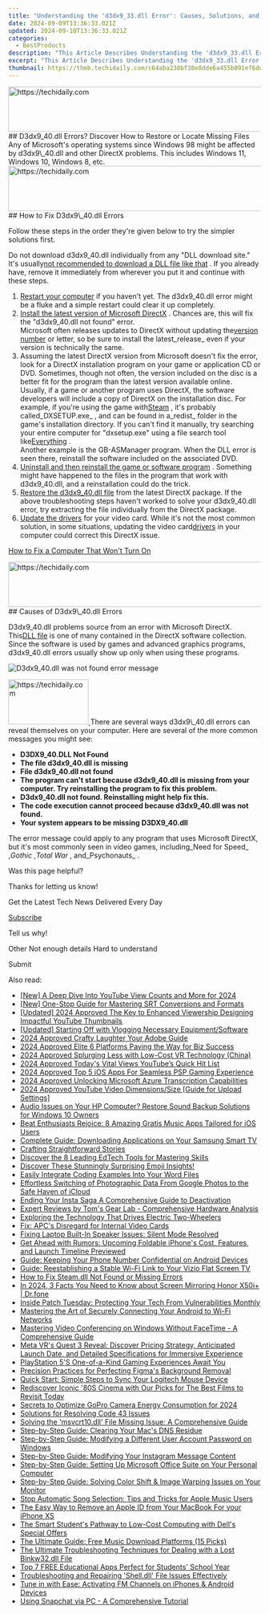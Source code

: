 ```yaml
---
title: "Understanding the 'd3dx9_33.dll Error': Causes, Solutions, and How to Avoid It"
date: 2024-09-09T13:36:33.021Z
updated: 2024-09-10T13:36:33.021Z
categories:
  - BestProducts
description: "This Article Describes Understanding the 'd3dx9_33.dll Error': Causes, Solutions, and How to Avoid It"
excerpt: "This Article Describes Understanding the 'd3dx9_33.dll Error': Causes, Solutions, and How to Avoid It"
thumbnail: https://thmb.techidaily.com/c64aba238bf38e8dde6a455b091ef6dd75fa774a21d0b3000a42b8339ddfda6c.jpg
---
```


<!-- affiliate ads begin -->
<a href="https://ephamedtechinc.pxf.io/c/5597632/2120864/26400?prodsku=Mercury" target="_top" id="2120864">
  <img src="//a.impactradius-go.com/display-ad/26400-2120864" border="0" alt="https://techidaily.com" width="728" height="90"/>
</a>
<img height="0" width="0" src="https://ephamedtechinc.pxf.io/i/5597632/2120864/26400?prodsku=Mercury" style="position:absolute;visibility:hidden;" border="0" />
<!-- affiliate ads end -->
## D3dx9_40.dll Errors? Discover How to Restore or Locate Missing Files
 Any of Microsoft's operating systems since Windows 98 might be affected by d3dx9\_40.dll and other DirectX problems. This includes Windows 11, Windows 10, Windows 8, etc.  

<!-- affiliate ads begin -->
<a href="https://appsumo.8odi.net/c/5597632/2123748/7443" target="_top" id="2123748">
  <img src="//a.impactradius-go.com/display-ad/7443-2123748" border="0" alt="https://techidaily.com" width="600" height="90"/>
</a>
<img height="0" width="0" src="https://appsumo.8odi.net/i/5597632/2123748/7443" style="position:absolute;visibility:hidden;" border="0" />
<!-- affiliate ads end -->
## How to Fix D3dx9\_40.dll Errors

 Follow these steps in the order they're given below to try the simpler solutions first.

 Do not download d3dx9\_40.dll individually from any "DLL download site." It's usually[not recommended to download a DLL file like that](https://www.lifewire.com/important-reasons-not-to-download-dll-files-2624455) . If you already have, remove it immediately from wherever you put it and continue with these steps.

1. [Restart your computer](https://www.lifewire.com/how-to-reboot-a-computer-2624568) if you haven't yet. The d3dx9\_40.dll error might be a fluke and a simple restart could clear it up completely.
2. [Install the latest version of Microsoft DirectX](https://www.lifewire.com/how-to-download-install-directx-2624489) . Chances are, this will fix the "d3dx9\_40.dll not found" error.  
 Microsoft often releases updates to DirectX without updating the[version number](https://www.lifewire.com/version-number-2626043) or letter, so be sure to install the latest_release_ even if your version is technically the same.
3. Assuming the latest DirectX version from Microsoft doesn't fix the error, look for a DirectX installation program on your game or application CD or DVD. Sometimes, though not often, the version included on the disc is a better fit for the program than the latest version available online.  
 Usually, if a game or​ another program uses DirectX, the software developers will include a copy of DirectX on the installation disc. For example, if you're using the game with[Steam](https://store.steampowered.com/about/) , it's probably called_DXSETUP.exe_ , and can be found in a_redist_ folder in the game's installation directory. If you can't find it manually, try searching your entire computer for "dxsetup.exe" using a file search tool like[Everything](https://www.voidtools.com/) .  
 Another example is the GB-ASManager program. When the DLL error is seen there, reinstall the software included on the associated DVD.
4. [Uninstall and then reinstall the game or software program](https://www.lifewire.com/what-is-the-proper-way-to-reinstall-a-software-program-2624478) . Something might have happened to the files in the program that work with d3dx9\_40.dll, and a reinstallation could do the trick.
5. [Restore the d3dx9_40.dll file](https://www.lifewire.com/how-to-restore-a-missing-directx-dll-file-2624516) from the latest DirectX package. If the above troubleshooting steps haven't worked to solve your d3dx9\_40.dll error, try extracting the file individually from the DirectX package.
6. [Update the drivers](https://www.lifewire.com/how-to-update-drivers-in-windows-2619214) for your video card. While it's not the most common solution, in some situations, updating the video card[drivers](https://www.lifewire.com/what-is-a-device-driver-2625796) in your computer could correct this DirectX issue.

[How to Fix a Computer That Won't Turn On](https://www.lifewire.com/how-do-i-get-my-computer-fixed-2625167)

<!-- affiliate ads begin -->
<a href="https://aidotcom.pxf.io/c/5597632/2134501/19576" target="_top" id="2134501">
  <img src="//a.impactradius-go.com/display-ad/19576-2134501" border="0" alt="https://techidaily.com" width="640" height="90"/>
</a>
<img height="0" width="0" src="https://aidotcom.pxf.io/i/5597632/2134501/19576" style="position:absolute;visibility:hidden;" border="0" />
<!-- affiliate ads end -->
## Causes of D3dx9\_40.dll Errors

 D3dx9\_40.dll problems source from an error with Microsoft DirectX. This[DLL file](https://www.lifewire.com/what-is-a-dll-file-2625852) is one of many contained in the DirectX software collection. Since the software is used by games and advanced graphics programs, d3dx9\_40.dll errors usually show up only when using these programs.

![D3dx9_40.dll was not found error message](https://www.lifewire.com/thmb/zMqQY5ObeMnp6iyfF2ck8DG5wpQ=/1500x0/filters:no_upscale():max_bytes(150000):strip_icc():format(webp)/d3dx9_40-dll-error-message-7d07ae81cc6b41dbb87c2d4080d74c83.png)

<!-- affiliate ads begin -->
<a href="https://aligracehair.sjv.io/c/5597632/2135396/19272" target="_top" id="2135396">
  <img src="//a.impactradius-go.com/display-ad/19272-2135396" border="0" alt="https://techidaily.com" width="160" height="90"/>
</a>
<img height="0" width="0" src="https://aligracehair.sjv.io/i/5597632/2135396/19272" style="position:absolute;visibility:hidden;" border="0" />
<!-- affiliate ads end -->
 There are several ways d3dx9\_40.dll errors can reveal themselves on your computer. Here are several of the more common messages you might see:

* **D3DX9\_40.DLL Not Found**
* **The file d3dx9\_40.dll is missing**
* **File d3dx9\_40.dll not found**
* **The program can't start because d3dx9\_40.dll is missing from your computer. Try reinstalling the program to fix this problem.**
* **D3dx9\_40.dll not found. Reinstalling might help fix this.**
* **The code execution cannot proceed because d3dx9\_40.dll was not found.**
* **Your system appears to be missing D3DX9\_40.dll**

 The error message could apply to any program that uses Microsoft DirectX, but it's most commonly seen in video games, including_Need for Speed_ ,_Gothic_ ,_Total War_ , and_Psychonauts_ .

Was this page helpful?

Thanks for letting us know!

 Get the Latest Tech News Delivered Every Day

[Subscribe](https://www.lifewire.com/#)

Tell us why!

 Other  Not enough details  Hard to understand

 Submit

<ins class="adsbygoogle"
     style="display:block"
     data-ad-format="autorelaxed"
     data-ad-client="ca-pub-7571918770474297"
     data-ad-slot="1223367746"></ins>



<ins class="adsbygoogle"
     style="display:block"
     data-ad-client="ca-pub-7571918770474297"
     data-ad-slot="8358498916"
     data-ad-format="auto"
     data-full-width-responsive="true"></ins>

<span class="atpl-alsoreadstyle">Also read:</span>
<div><ul>
<li><a href="https://facebook-video-footage.techidaily.com/new-a-deep-dive-into-youtube-view-counts-and-more-for-2024/"><u>[New] A Deep Dive Into YouTube View Counts and More for 2024</u></a></li>
<li><a href="https://extra-support.techidaily.com/new-one-stop-guide-for-mastering-srt-conversions-and-formats/"><u>[New] One-Stop Guide for Mastering SRT Conversions and Formats</u></a></li>
<li><a href="https://youtube-data.techidaily.com/ed-2024-approved-the-key-to-enhanced-viewership-designing-impactful-youtube-thumbnails/"><u>[Updated] 2024 Approved The Key to Enhanced Viewership Designing Impactful YouTube Thumbnails</u></a></li>
<li><a href="https://fox-direct.techidaily.com/updated-starting-off-with-vlogging-necessary-equipmentsoftware/"><u>[Updated] Starting Off with Vlogging Necessary Equipment/Software</u></a></li>
<li><a href="https://extra-lessons.techidaily.com/2024-approved-crafty-laughter-your-adobe-guide/"><u>2024 Approved Crafty Laughter Your Adobe Guide</u></a></li>
<li><a href="https://vp-tips.techidaily.com/2024-approved-elite-6-platforms-paving-the-way-for-biz-success/"><u>2024 Approved Elite 6 Platforms Paving the Way for Biz Success</u></a></li>
<li><a href="https://extra-support.techidaily.com/2024-approved-splurging-less-with-low-cost-vr-technology-china/"><u>2024 Approved Splurging Less with Low-Cost VR Technology (China)</u></a></li>
<li><a href="https://youtube-zero.techidaily.com/approved-todays-vital-views-youtubes-quick-hit-list/"><u>2024 Approved Today's Vital Views YouTube’s Quick Hit List</u></a></li>
<li><a href="https://video-capture.techidaily.com/2024-approved-top-5-ios-apps-for-seamless-psp-gaming-experience/"><u>2024 Approved Top 5 iOS Apps For Seamless PSP Gaming Experience</u></a></li>
<li><a href="https://fox-links.techidaily.com/2024-approved-unlocking-microsoft-azure-transcription-capabilities/"><u>2024 Approved Unlocking Microsoft Azure Transcription Capabilities</u></a></li>
<li><a href="https://facebook-video-share.techidaily.com/2024-approved-youtube-video-dimensionssize-guide-for-upload-settings/"><u>2024 Approved YouTube Video Dimensions/Size [Guide for Upload Settings]</u></a></li>
<li><a href="https://sound-issues.techidaily.com/audio-issues-on-your-hp-computer-restore-sound-backup-solutions-for-windows-10-owners/"><u>Audio Issues on Your HP Computer? Restore Sound Backup Solutions for Windows 10 Owners</u></a></li>
<li><a href="https://technical-tips.techidaily.com/beat-enthusiasts-rejoice-8-amazing-gratis-music-apps-tailored-for-ios-users/"><u>Beat Enthusiasts Rejoice: 8 Amazing Gratis Music Apps Tailored for iOS Users</u></a></li>
<li><a href="https://technical-tips.techidaily.com/complete-guide-downloading-applications-on-your-samsung-smart-tv/"><u>Complete Guide: Downloading Applications on Your Samsung Smart TV</u></a></li>
<li><a href="https://extra-hints.techidaily.com/crafting-straightforward-stories/"><u>Crafting Straightforward Stories</u></a></li>
<li><a href="https://technical-tips.techidaily.com/discover-the-8-leading-edtech-tools-for-mastering-skills/"><u>Discover the 8 Leading EdTech Tools for Mastering Skills</u></a></li>
<li><a href="https://technical-tips.techidaily.com/1722898809383-discover-these-stunningly-surprising-emoji-insights/"><u>Discover These Stunningly Surprising Emoji Insights!</u></a></li>
<li><a href="https://technical-tips.techidaily.com/easily-integrate-coding-examples-into-your-word-files/"><u>Easily Integrate Coding Examples Into Your Word Files</u></a></li>
<li><a href="https://technical-tips.techidaily.com/effortless-switching-of-photographic-data-from-google-photos-to-the-safe-haven-of-icloud/"><u>Effortless Switching of Photographic Data From Google Photos to the Safe Haven of iCloud</u></a></li>
<li><a href="https://instagram-clips.techidaily.com/ending-your-insta-saga-a-comprehensive-guide-to-deactivation/"><u>Ending Your Insta Saga A Comprehensive Guide to Deactivation</u></a></li>
<li><a href="https://technical-tips.techidaily.com/expert-reviews-by-toms-gear-lab-comprehensive-hardware-analysis/"><u>Expert Reviews by Tom's Gear Lab - Comprehensive Hardware Analysis</u></a></li>
<li><a href="https://technical-tips.techidaily.com/exploring-the-technology-that-drives-electric-two-wheelers/"><u>Exploring the Technology That Drives Electric Two-Wheelers</u></a></li>
<li><a href="https://graphic-issues.techidaily.com/fix-apcs-disregard-for-internal-video-cards/"><u>Fix: APC's Disregard for Internal Video Cards</u></a></li>
<li><a href="https://sound-issues.techidaily.com/fixing-laptop-built-in-speaker-issues-silent-mode-resolved/"><u>Fixing Laptop Built-In Speaker Issues: Silent Mode Resolved</u></a></li>
<li><a href="https://technical-tips.techidaily.com/get-ahead-with-rumors-upcoming-foldable-iphones-cost-features-and-launch-timeline-previewed/"><u>Get Ahead with Rumors: Upcoming Foldable iPhone's Cost, Features, and Launch Timeline Previewed</u></a></li>
<li><a href="https://technical-tips.techidaily.com/guide-keeping-your-phone-number-confidential-on-android-devices/"><u>Guide: Keeping Your Phone Number Confidential on Android Devices</u></a></li>
<li><a href="https://technical-tips.techidaily.com/guide-reestablishing-a-stable-wi-fi-link-to-your-vizio-flat-screen-tv/"><u>Guide: Reestablishing a Stable Wi-Fi Link to Your Vizio Flat Screen TV</u></a></li>
<li><a href="https://technical-tips.techidaily.com/how-to-fix-steamdll-not-found-or-missing-errors/"><u>How to Fix Steam.dll Not Found or Missing Errors</u></a></li>
<li><a href="https://screen-mirror.techidaily.com/in-2024-3-facts-you-need-to-know-about-screen-mirroring-honor-x50iplus-drfone-by-drfone-android/"><u>In 2024, 3 Facts You Need to Know about Screen Mirroring Honor X50i+ | Dr.fone</u></a></li>
<li><a href="https://technical-tips.techidaily.com/inside-patch-tuesday-protecting-your-tech-from-vulnerabilities-monthly/"><u>Inside Patch Tuesday: Protecting Your Tech From Vulnerabilities Monthly</u></a></li>
<li><a href="https://technical-tips.techidaily.com/mastering-the-art-of-securely-connecting-your-android-to-wi-fi-networks/"><u>Mastering the Art of Securely Connecting Your Android to Wi-Fi Networks</u></a></li>
<li><a href="https://technical-tips.techidaily.com/mastering-video-conferencing-on-windows-without-facetime-a-comprehensive-guide/"><u>Mastering Video Conferencing on Windows Without FaceTime - A Comprehensive Guide</u></a></li>
<li><a href="https://technical-tips.techidaily.com/meta-vrs-quest-3-reveal-discover-pricing-strategy-anticipated-launch-date-and-detailed-specifications-for-immersive-experience/"><u>Meta VR's Quest 3 Reveal: Discover Pricing Strategy, Anticipated Launch Date, and Detailed Specifications for Immersive Experience</u></a></li>
<li><a href="https://technical-tips.techidaily.com/playstation-5s-one-of-a-kind-gaming-experiences-await-you/"><u>PlayStation 5'S One-of-a-Kind Gaming Experiences Await You</u></a></li>
<li><a href="https://extra-tips.techidaily.com/precision-practices-for-perfecting-figmas-background-removal/"><u>Precision Practices for Perfecting Figma's Background Removal</u></a></li>
<li><a href="https://technical-tips.techidaily.com/quick-start-simple-steps-to-sync-your-logitech-mouse-device/"><u>Quick Start: Simple Steps to Sync Your Logitech Mouse Device</u></a></li>
<li><a href="https://technical-tips.techidaily.com/rediscover-iconic-80s-cinema-with-our-picks-for-the-best-films-to-revisit-today/"><u>Rediscover Iconic '80S Cinema with Our Picks for The Best Films to Revisit Today</u></a></li>
<li><a href="https://article-helps.techidaily.com/secrets-to-optimize-gopro-camera-energy-consumption-for-2024/"><u>Secrets to Optimize GoPro Camera Energy Consumption for 2024</u></a></li>
<li><a href="https://technical-tips.techidaily.com/solutions-for-resolving-code-43-issues/"><u>Solutions for Resolving Code 43 Issues</u></a></li>
<li><a href="https://technical-tips.techidaily.com/solving-the-msvcrt10dll-file-missing-issue-a-comprehensive-guide/"><u>Solving the 'msvcrt10.dll' File Missing Issue: A Comprehensive Guide</u></a></li>
<li><a href="https://technical-tips.techidaily.com/step-by-step-guide-clearing-your-macs-dns-residue/"><u>Step-by-Step Guide: Clearing Your Mac's DNS Residue</u></a></li>
<li><a href="https://technical-tips.techidaily.com/step-by-step-guide-modifying-a-different-user-account-password-on-windows/"><u>Step-by-Step Guide: Modifying a Different User Account Password on Windows</u></a></li>
<li><a href="https://technical-tips.techidaily.com/step-by-step-guide-modifying-your-instagram-message-content/"><u>Step-by-Step Guide: Modifying Your Instagram Message Content</u></a></li>
<li><a href="https://technical-tips.techidaily.com/step-by-step-guide-setting-up-microsoft-office-suite-on-your-personal-computer/"><u>Step-by-Step Guide: Setting Up Microsoft Office Suite on Your Personal Computer</u></a></li>
<li><a href="https://technical-tips.techidaily.com/step-by-step-guide-solving-color-shift-and-image-warping-issues-on-your-monitor/"><u>Step-by-Step Guide: Solving Color Shift & Image Warping Issues on Your Monitor</u></a></li>
<li><a href="https://technical-tips.techidaily.com/stop-automatic-song-selection-tips-and-tricks-for-apple-music-users/"><u>Stop Automatic Song Selection: Tips and Tricks for Apple Music Users</u></a></li>
<li><a href="https://apple-account.techidaily.com/the-easy-way-to-remove-an-apple-id-from-your-macbook-for-your-iphone-xs-by-drfone-ios/"><u>The Easy Way to Remove an Apple ID from Your MacBook For your iPhone XS</u></a></li>
<li><a href="https://technical-tips.techidaily.com/the-smart-students-pathway-to-low-cost-computing-with-dells-special-offers/"><u>The Smart Student's Pathway to Low-Cost Computing with Dell's Special Offers</u></a></li>
<li><a href="https://technical-tips.techidaily.com/the-ultimate-guide-free-music-download-platforms-15-picks/"><u>The Ultimate Guide: Free Music Download Platforms (15 Picks)</u></a></li>
<li><a href="https://technical-tips.techidaily.com/the-ultimate-troubleshooting-techniques-for-dealing-with-a-lost-binkw32dll-file/"><u>The Ultimate Troubleshooting Techniques for Dealing with a Lost Binkw32.dll File</u></a></li>
<li><a href="https://technical-tips.techidaily.com/top-7-free-educational-apps-perfect-for-students-school-year/"><u>Top 7 FREE Educational Apps Perfect for Students' School Year</u></a></li>
<li><a href="https://technical-tips.techidaily.com/troubleshooting-and-repairing-shelldll-file-issues-effectively/"><u>Troubleshooting and Repairing 'Shell.dll' File Issues Effectively</u></a></li>
<li><a href="https://technical-tips.techidaily.com/tune-in-with-ease-activating-fm-channels-on-iphones-and-android-devices/"><u>Tune in with Ease: Activating FM Channels on iPhones & Android Devices</u></a></li>
<li><a href="https://technical-tips.techidaily.com/using-snapchat-via-pc-a-comprehensive-tutorial/"><u>Using Snapchat via PC - A Comprehensive Tutorial</u></a></li>
</ul></div>
